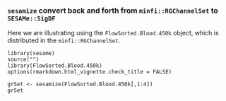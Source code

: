 ### `sesamize` convert back and forth from `minfi::RGChannelSet` to `SESAMe::SigDF`

Here we are illustrating using the `FlowSorted.Blood.450k` object, which is 
distributed in the `minfi::RGChannelSet`.
```{r message=FALSE, eval=FALSE}
library(sesame)
source("")
library(FlowSorted.Blood.450k)
options(rmarkdown.html_vignette.check_title = FALSE)
```

```{r eval=FALSE}
grSet <- sesamize(FlowSorted.Blood.450k[,1:4])
grSet
```
